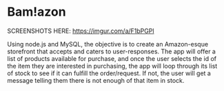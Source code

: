 # Bam!azon

SCREENSHOTS HERE: https://imgur.com/a/F1bPGPl

Using node.js and MySQL, the objective is to create an Amazon-esque storefront that accepts and caters to user-responses. 
The app will offer a list of products available for purchase, and once the user selects the id of the item they are interested
in purchasing, the app will loop through its list of stock to see if it can fulfill the order/request. If not, the user will 
get a message telling them there is not enough of that item in stock. 
